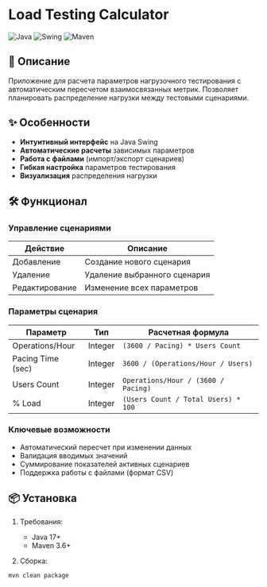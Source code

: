 # Load Testing Calculator

![Java](https://img.shields.io/badge/Java-17%2B-blue)
![Swing](https://img.shields.io/badge/GUI-Swing-orange)
![Maven](https://img.shields.io/badge/Build-Maven-brightgreen)

## 📝 Описание

Приложение для расчета параметров нагрузочного тестирования с автоматическим пересчетом взаимосвязанных метрик. Позволяет планировать распределение нагрузки между тестовыми сценариями.

## ✨ Особенности

- **Интуитивный интерфейс** на Java Swing
- **Автоматические расчеты** зависимых параметров
- **Работа с файлами** (импорт/экспорт сценариев)
- **Гибкая настройка** параметров тестирования
- **Визуализация** распределения нагрузки

## 🛠 Функционал

### Управление сценариями
| Действие               | Описание                          |
|------------------------|-----------------------------------|
| Добавление             | Создание нового сценария          |
| Удаление               | Удаление выбранного сценария      |
| Редактирование         | Изменение всех параметров         |

### Параметры сценария
| Параметр          | Тип       | Расчетная формула                  |
|-------------------|-----------|------------------------------------|
| Operations/Hour   | Integer   | `(3600 / Pacing) * Users Count`    |
| Pacing Time (sec) | Integer   | `3600 / (Operations/Hour / Users)` |
| Users Count       | Integer   | `Operations/Hour / (3600 / Pacing)`|
| % Load           | Integer   | `(Users Count / Total Users) * 100`|

### Ключевые возможности
- Автоматический пересчет при изменении данных
- Валидация вводимых значений
- Суммирование показателей активных сценариев
- Поддержка работы с файлами (формат CSV)

## 📦 Установка

1. Требования:
   - Java 17+
   - Maven 3.6+

2. Сборка:
```bash
mvn clean package
